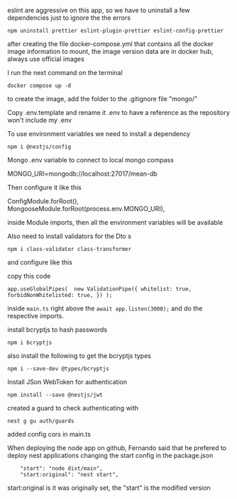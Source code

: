 eslint are aggressive on this app, so we have to uninstall a few dependencies
just to ignore the the errors

`npm uninstall prettier eslint-plugin-prettier eslint-config-prettier`

after creating the file docker-compose.yml that contains all the docker image information to mount, the image version data are in docker hub, always use official images

I run the next command on the terminal

`docker compose up -d`

to create the image, add the folder to the .gitignore file "mongo/"

Copy .env.template and rename it .env to have a reference as the repository won't include my .env


To use environment variables we need to install a dependency

`npm i @nestjs/config`

Mongo .env variable to connect to local mongo compass

MONGO_URI=mongodb://localhost:27017/mean-db

Then configure it like this

ConfigModule.forRoot(),
MongooseModule.forRoot(process.env.MONGO_URI),

inside Module imports, then all the environment variables will be available


Also need to install validators for the Dto s

`npm i class-validator class-transformer`

and configure like this

copy this code

`app.useGlobalPipes( 
 new ValidationPipe({
 whitelist: true,
 forbidNonWhitelisted: true,
 })
);`

inside `main.ts` right above the `await app.listen(3000);` and do the respective imports.


install bcryptjs to hash passwords

`npm i bcryptjs`

also install the following to get the bcryptjs types

`npm i --save-dev @types/bcryptjs`

Install JSon WebToken for authentication

`npm install --save @nestjs/jwt`

created a guard to check authenticating with

`nest g gu auth/guards `

added config cors in main.ts

When deploying the node app on github, 
Fernando said that he prefered to deploy nest applications changing the start config in the package.json

```
    "start": "node dist/main",
    "start:original": "nest start",

```

start:original is it was originally set, the "start" is the modified version